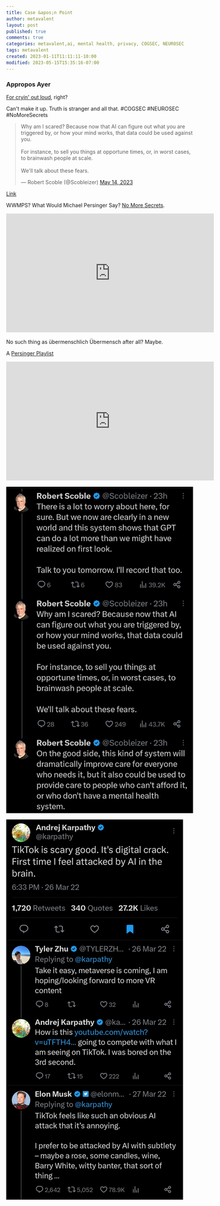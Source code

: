 ```yaml
---
title: Case &apos;n Point
author: metavalent
layout: post
published: true
comments: true
categories: metavalent,ai, mental health, privacy, COGSEC, NEUROSEC
tags: metavalent
created: 2023-01-11T11:11:11-10:00
modified: 2023-05-15T15:35:16-07:00
---
```


### Appropos Ayer

[For cryin&apos; out loud](https://metavalent.com/metavalent/2023/05/14/16-02-31-Crying-Out-Loud.html), right?

Can't make it up. Truth is stranger and all that. #COGSEC #NEUROSEC #NoMoreSecrets

<blockquote class="twitter-tweet"><p lang="en" dir="ltr">Why am I scared? Because now that AI can figure out what you are triggered by, or how your mind works, that data could be used against you. <br><br>For instance, to sell you things at opportune times, or, in worst cases, to brainwash people at scale. <br><br>We&#39;ll talk about these fears.</p>&mdash; Robert Scoble (@Scobleizer) <a href="https://twitter.com/Scobleizer/status/1657808550620712960?ref_src=twsrc%5Etfw">May 14, 2023</a></blockquote> <script async src="https://platform.twitter.com/widgets.js" charset="utf-8"></script>

[Link](https://twitter.com/Scobleizer/status/1657808550620712960)

WWMPS? What Would Michael Persinger Say? [No More Secrets](https://youtu.be/3pdDtH4CvTY).

<iframe id="ytplayer" type="text/html"loading="lazy" width="560" height="320"
  src="https://www.youtube.com/embed/3pdDtH4CvTY?autoplay=1"
  frameborder="0"></iframe>


No such thing as übermenschlich Übermensch after all? Maybe.

A [Persinger Playlist](https://youtube.com/playlist?list=PL7Yaf7nQHP3D4dJTIPYXdJ0sQScLCYCx2)

<iframe id="ytplayer" type="text/html"loading="lazy" width="560" height="320"
  src="https://www.youtube.com/embed/playlist?list=PL7Yaf7nQHP3D4dJTIPYXdJ0sQScLCYCx2"
  frameborder="0"></iframe>


![Robert Scoble on Mental Health and AI](/assets/images/5bdd38992e12920cdf8c7c72625a26fb.jpg "Robert Scoble on Mental Health and AI") 

![Attacked by AI?](/assets/images/f4c48799db454e0fffab5f612759010e.jpg "Attacked by AI?") 


